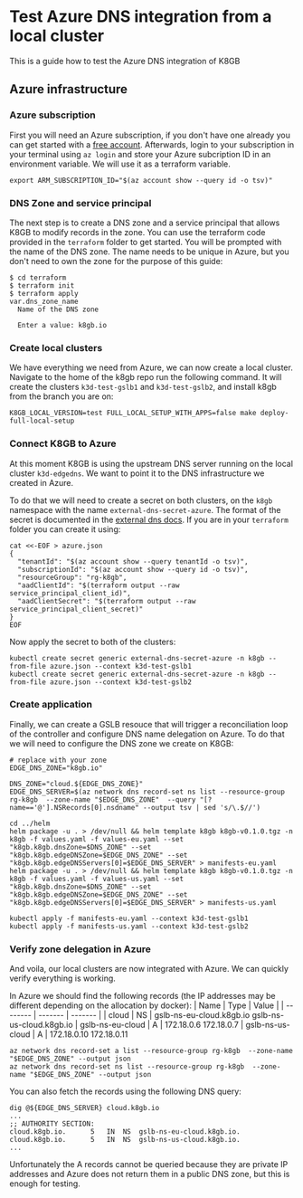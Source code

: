 # Test Azure DNS integration from a local cluster

This is a guide how to test the Azure DNS integration of K8GB

## Azure infrastructure

### Azure subscription

First you will need an Azure subscription, if you don't have one already you can get started with a [free account](https://azure.microsoft.com/en-us/pricing/purchase-options/azure-account).
Afterwards, login to your subscription in your terminal using `az login` and store your Azure subcription ID in an environment variable. We will use it as a terraform variable.
```
export ARM_SUBSCRIPTION_ID="$(az account show --query id -o tsv)"
```

### DNS Zone and service principal

The next step is to create a DNS zone and a service principal that allows K8GB to modify records in the zone.
You can use the terraform code provided in the `terraform` folder to get started. You will be prompted with the name of the DNS zone. The name needs to be unique in Azure, but you don't need to own the zone for the purpose of this guide:
```
$ cd terraform
$ terraform init
$ terraform apply
var.dns_zone_name
  Name of the DNS zone

  Enter a value: k8gb.io
```

### Create local clusters

We have everything we need from Azure, we can now create a local cluster.
Navigate to the home of the k8gb repo run the following command. It will create the clusters `k3d-test-gslb1` and `k3d-test-gslb2`, and install k8gb from the branch you are on:
```
K8GB_LOCAL_VERSION=test FULL_LOCAL_SETUP_WITH_APPS=false make deploy-full-local-setup
```

### Connect K8GB to Azure

At this moment K8GB is using the upstream DNS server running on the local cluster `k3d-edgedns`. We want to point it to the DNS infrastructure we created in Azure.

To do that we will need to create a secret on both clusters, on the `k8gb` namespace with the name `external-dns-secret-azure`. The format of the secret is documented in the [external dns docs](https://github.com/kubernetes-sigs/external-dns/blob/master/docs/tutorials/azure.md#creating-a-configuration-file-for-the-service-principal). If you are in your `terraform` folder you can create it using:
```
cat <<-EOF > azure.json
{
  "tenantId": "$(az account show --query tenantId -o tsv)",
  "subscriptionId": "$(az account show --query id -o tsv)",
  "resourceGroup": "rg-k8gb",
  "aadClientId": "$(terraform output --raw service_principal_client_id)",
  "aadClientSecret": "$(terraform output --raw service_principal_client_secret)"
}
EOF
```
Now apply the secret to both of the clusters:
```
kubectl create secret generic external-dns-secret-azure -n k8gb --from-file azure.json --context k3d-test-gslb1
kubectl create secret generic external-dns-secret-azure -n k8gb --from-file azure.json --context k3d-test-gslb2
```

### Create application

Finally, we can create a GSLB resouce that will trigger a reconciliation loop of the controller and configure DNS name delegation on Azure.
To do that we will need to configure the DNS zone we create on K8GB:
```
# replace with your zone
EDGE_DNS_ZONE="k8gb.io"
```
```
DNS_ZONE="cloud.${EDGE_DNS_ZONE}"
EDGE_DNS_SERVER=$(az network dns record-set ns list --resource-group rg-k8gb  --zone-name "$EDGE_DNS_ZONE"  --query "[?name=='@'].NSRecords[0].nsdname" --output tsv | sed 's/\.$//')
```

```
cd ../helm
helm package -u . > /dev/null && helm template k8gb k8gb-v0.1.0.tgz -n k8gb -f values.yaml -f values-eu.yaml --set "k8gb.k8gb.dnsZone=$DNS_ZONE" --set "k8gb.k8gb.edgeDNSZone=$EDGE_DNS_ZONE" --set "k8gb.k8gb.edgeDNSServers[0]=$EDGE_DNS_SERVER" > manifests-eu.yaml
helm package -u . > /dev/null && helm template k8gb k8gb-v0.1.0.tgz -n k8gb -f values.yaml -f values-us.yaml --set "k8gb.k8gb.dnsZone=$DNS_ZONE" --set "k8gb.k8gb.edgeDNSZone=$EDGE_DNS_ZONE" --set "k8gb.k8gb.edgeDNSServers[0]=$EDGE_DNS_SERVER" > manifests-us.yaml

kubectl apply -f manifests-eu.yaml --context k3d-test-gslb1
kubectl apply -f manifests-us.yaml --context k3d-test-gslb2
```

### Verify zone delegation in Azure

And voila, our local clusters are now integrated with Azure. We can quickly verify everything is working.

In Azure we should find the following records (the IP addresses may be different depending on the allocation by docker):
| Name    | Type | Value |
| -------- | ------- |  ------- |
| cloud  | NS    | gslb-ns-eu-cloud.k8gb.io gslb-ns-us-cloud.k8gb.io
| gslb-ns-eu-cloud | A     | 172.18.0.6 172.18.0.7
| gslb-ns-us-cloud    | A    | 172.18.0.10 172.18.0.11
```
az network dns record-set a list --resource-group rg-k8gb  --zone-name "$EDGE_DNS_ZONE" --output json
az network dns record-set ns list --resource-group rg-k8gb  --zone-name "$EDGE_DNS_ZONE" --output json
```

You can also fetch the records using the following DNS query:
```
dig @${EDGE_DNS_SERVER} cloud.k8gb.io
...
;; AUTHORITY SECTION:
cloud.k8gb.io.		5	IN	NS	gslb-ns-eu-cloud.k8gb.io.
cloud.k8gb.io.		5	IN	NS	gslb-ns-us-cloud.k8gb.io.
...
```

Unfortunately the A records cannot be queried because they are private IP addresses and Azure does not return them in a public DNS zone, but this is enough for testing.

